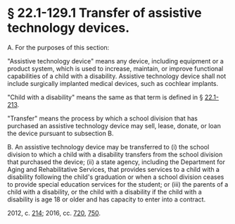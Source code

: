 # § 22.1-129.1 Transfer of assistive technology devices.

<p>A. For the purposes of this section:</p><p>"Assistive technology device" means any device, including equipment or a product system, which is used to increase, maintain, or improve functional capabilities of a child with a disability. Assistive technology device shall not include surgically implanted medical devices, such as cochlear implants.</p><p>"Child with a disability" means the same as that term is defined in § <a href='http://law.lis.virginia.gov/vacode/22.1-213/'>22.1-213</a>.</p><p>"Transfer" means the process by which a school division that has purchased an assistive technology device may sell, lease, donate, or loan the device pursuant to subsection B.</p><p>B. An assistive technology device may be transferred to (i) the school division to which a child with a disability transfers from the school division that purchased the device; (ii) a state agency, including the Department for Aging and Rehabilitative Services, that provides services to a child with a disability following the child's graduation or when a school division ceases to provide special education services for the student; or (iii) the parents of a child with a disability, or the child with a disability if the child with a disability is age 18 or older and has capacity to enter into a contract.</p><p>2012, c. <a href='http://lis.virginia.gov/cgi-bin/legp604.exe?121+ful+CHAP0214'>214</a>; 2016, cc. <a href='http://lis.virginia.gov/cgi-bin/legp604.exe?161+ful+CHAP0720'>720</a>, <a href='http://lis.virginia.gov/cgi-bin/legp604.exe?161+ful+CHAP0750'>750</a>.</p>